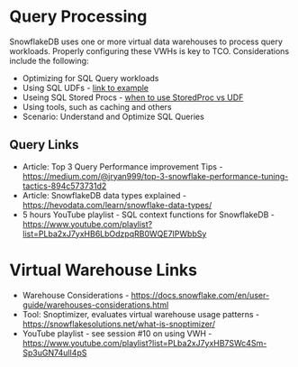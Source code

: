 # Query Processing

SnowflakeDB uses one or more virtual data warehouses to process query workloads.  Properly configuring these VWHs is key to TCO. Considerations include the following:  

- Optimizing for SQL Query workloads
- Using SQL UDFs - [link to example](https://docs.snowflake.com/en/sql-reference/udf-overview.html#overloading-function-names) 
- Useing SQL Stored Procs - [when to use StoredProc vs UDF](https://docs.snowflake.com/en/sql-reference/stored-procedures-overview.html)
- Using tools, such as caching and others
- Scenario: Understand and Optimize SQL Queries

## Query Links

- Article: Top 3 Query Performance improvement Tips - https://medium.com/@jryan999/top-3-snowflake-performance-tuning-tactics-894c573731d2
- Article: SnowflakeDB data types explained - https://hevodata.com/learn/snowflake-data-types/
- 5 hours YouTube playlist - SQL context functions for SnowflakeDB - https://www.youtube.com/playlist?list=PLba2xJ7yxHB6LbOdzpqRB0WQE7IPWbbSy

# Virtual Warehouse Links

- Warehouse Considerations - https://docs.snowflake.com/en/user-guide/warehouses-considerations.html
- Tool: Snoptimizer, evaluates virtual warehouse usage patterns - https://snowflakesolutions.net/what-is-snoptimizer/
- YouTube playlist - see session #10 on using VWH - https://www.youtube.com/playlist?list=PLba2xJ7yxHB7SWc4Sm-Sp3uGN74ulI4pS
